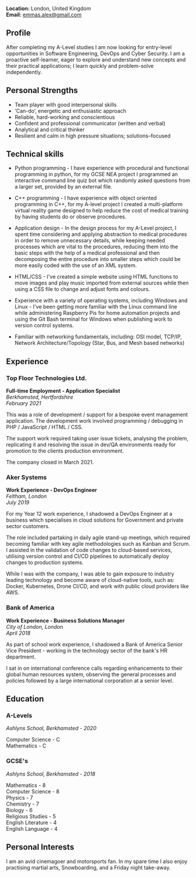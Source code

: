 **Location:** London, United Kingdom  
**Email:** emmas.alex@gmail.com

## Profile

After completing my A-Level studies I am now looking for entry-level opportunities in Software Engineering, DevOps and Cyber Security. I am a proactive self-learner, eager to explore and understand new concepts and their practical applications; I learn quickly and problem-solve independently.

## Personal Strengths

- Team player with good interpersonal skills
- ‘Can-do’, energetic and enthusiastic approach
- Reliable, hard-working and conscientious
- Confident and professional communicator (written and verbal)
- Analytical and critical thinker
- Resilient and calm in high pressure situations; solutions–focused

## Technical skills

- Python programming - I have experience with procedural and functional programming in python, for my GCSE NEA project I programmed an interactive command line quiz bot which randomly asked questions from a larger set, provided by an external file.

- C++ programming - I have experience with object oriented programming in C++, for my A-level project I created a multi-platform virtual reality game designed to help reduce the cost of medical training by having students do or observe procedures.

- Application design - In the design process for my A-Level project, I spent time considering and applying abstraction to medical procedures in order to remove unnecessary details, while keeping needed processes which are vital to the procedures, reducing them into the basic steps with the help of a medical professional and then decomposing the entire procedure into smaller steps which could be more easily coded with the use of an XML system.

- HTML/CSS - I've created a simple website using HTML functions to move images and play music imported from external sources while then using a CSS file to change and adjust fonts and colours.

- Experience with a variety of operating systems, including Windows and Linux - I've been getting more familiar with the Linux command line while administering Raspberry Pis for home automation projects and using the Git Bash terminal for Windows when publishing work to version control systems.

- Familiar with networking fundamentals, including: OSI model, TCP/IP, Network Architecture/Topology (Star, Bus, and Mesh based networks)

## Experience

### Top Floor Technologies Ltd.
**Full-time Employment - Application Specialist**  
_Berkhamsted, Hertfordshire_  
_February 2021_  

This was a role of development / support for a bespoke event management application. The development work involved programming / debugging in PHP / JavaScript / HTML / CSS.

The support work required taking user issue tickets, analysing the problem, replicating it and resolving the issue in dev/QA environments ready for promotion to the clients production environment.

The company closed in March 2021.

### Aker Systems
**Work Experience - DevOps Engineer**  
_Feltham, London_  
_July 2019_  

For my Year 12 work experience, I shadowed a DevOps Engineer at a business which specialises in cloud solutions for Government and private sector customers.

The role included partaking in daily agile stand-up meetings, which required becoming familiar with key agile methodologies such as Kanban and Scrum. I assisted in the validation of code changes to cloud-based services, utilising version control and CI/CD pipelines to automatically deploy changes to production systems.

While I was with the company, I was able to gain exposure to industry leading technology and become aware of cloud-native tools, such as: Docker, Kubernetes, Drone CI/CD, and work with public cloud providers like AWS.

### Bank of America
**Work Experience - Business Solutions Manager**  
_City of London, London_  
_April 2018_  

As part of school work experience, I shadowed a Bank of America Senior Vice President - working in the technology sector of the bank's HR department.

I sat in on international conference calls regarding enhancements to their global human resources system, observing the general processes and policies followed by a large international corporation at a senior level.



## Education

### A-Levels
_Ashlyns School, Berkhamsted - 2020_  

Computer Science - C  
Mathematics - C

### GCSE's
_Ashlyns School, Berkhamsted - 2018_     

Mathematics - 8  
Computer Science - 8  
Physics - 7  
Chemistry - 7  
Biology - 6  
Religious Studies - 5  
English Literature - 4  
English Language - 4  

## Personal Interests
I am an avid cinemagoer and motorsports fan. In my spare time I also enjoy practising martial arts, Snowboarding, and a Friday night take-away.
